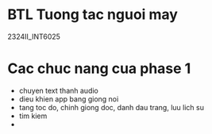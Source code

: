 # BTL Tuong tac nguoi may
2324II_INT6025

# Cac chuc nang cua phase 1
+ chuyen text thanh audio
+ dieu khien app bang giong noi
+ tang toc do, chinh giong doc, danh dau trang, luu lich su
+ tim kiem
+ 